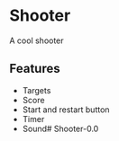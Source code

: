 # Shooter

A cool shooter

## Features

- Targets
- Score
- Start and restart button
- Timer
- Sound# Shooter-0.0
